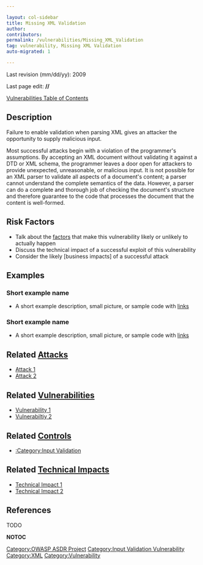```yaml
---

layout: col-sidebar
title: Missing XML Validation
author: 
contributors: 
permalink: /vulnerabilities/Missing_XML_Validation
tag: vulnerability, Missing XML Validation
auto-migrated: 1

---
```


Last revision (mm/dd/yy): 2009

Last page edit: **//**

[Vulnerabilities Table of Contents](ASDR_TOC_Vulnerabilities "wikilink")

## Description

Failure to enable validation when parsing XML gives an attacker the
opportunity to supply malicious input.

Most successful attacks begin with a violation of the programmer's
assumptions. By accepting an XML document without validating it against
a DTD or XML schema, the programmer leaves a door open for attackers to
provide unexpected, unreasonable, or malicious input. It is not possible
for an XML parser to validate all aspects of a document's content; a
parser cannot understand the complete semantics of the data. However, a
parser can do a complete and thorough job of checking the document's
structure and therefore guarantee to the code that processes the
document that the content is well-formed.

## Risk Factors

  - Talk about the [factors](OWASP_Risk_Rating_Methodology "wikilink")
    that make this vulnerability likely or unlikely to actually happen
  - Discuss the technical impact of a successful exploit of this
    vulnerability
  - Consider the likely \[business impacts\] of a successful attack

## Examples

### Short example name

  -
    A short example description, small picture, or sample code with
    [links](http://www.site.com)

### Short example name

  -
    A short example description, small picture, or sample code with
    [links](http://www.site.com)

## Related [Attacks](Attacks "wikilink")

  - [Attack 1](Attack_1 "wikilink")
  - [Attack 2](Attack_2 "wikilink")

## Related [Vulnerabilities](Vulnerabilities "wikilink")

  - [Vulnerability 1](Vulnerability_1 "wikilink")
  - [Vulnerabiltiy 2](Vulnerabiltiy_2 "wikilink")

## Related [Controls](Controls "wikilink")

  - [:Category:Input Validation](:Category:Input_Validation "wikilink")

## Related [Technical Impacts](Technical_Impacts "wikilink")

  - [Technical Impact 1](Technical_Impact_1 "wikilink")
  - [Technical Impact 2](Technical_Impact_2 "wikilink")

## References

TODO

__NOTOC__

[Category:OWASP ASDR Project](Category:OWASP_ASDR_Project "wikilink")
[Category:Input Validation
Vulnerability](Category:Input_Validation_Vulnerability "wikilink")
[Category:XML](Category:XML "wikilink")
[Category:Vulnerability](Category:Vulnerability "wikilink")